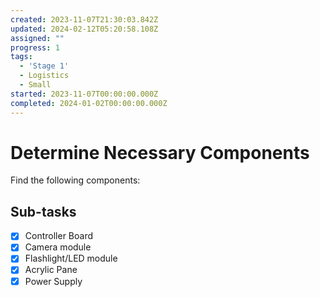 ```yaml
---
created: 2023-11-07T21:30:03.842Z
updated: 2024-02-12T05:20:58.108Z
assigned: ""
progress: 1
tags:
  - 'Stage 1'
  - Logistics
  - Small
started: 2023-11-07T00:00:00.000Z
completed: 2024-01-02T00:00:00.000Z
---
```


# Determine Necessary Components

Find the following components:

## Sub-tasks

- [x] Controller Board
- [x] Camera module
- [x] Flashlight/LED module
- [x] Acrylic Pane
- [x] Power Supply
